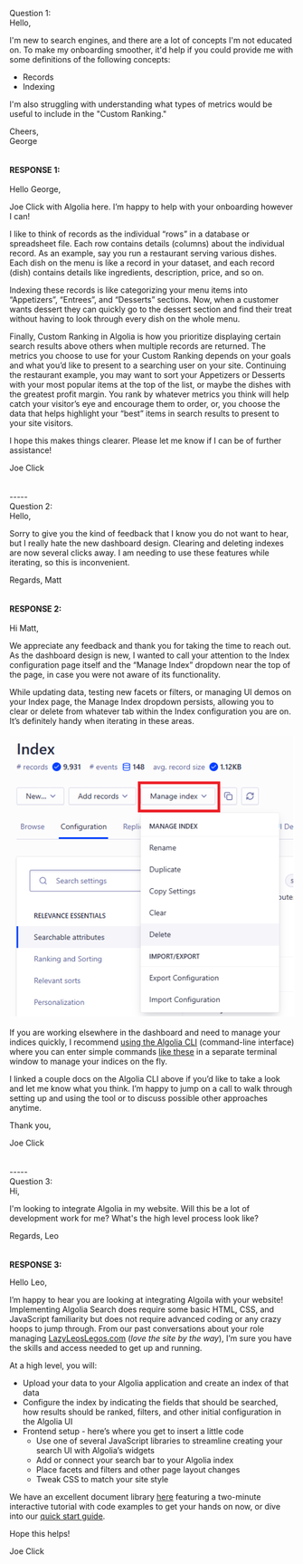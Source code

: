 Question 1:  
Hello,

I'm new to search engines, and there are a lot of concepts I'm not educated on. To make my onboarding smoother, it'd help if you could provide me with some definitions of the following concepts:

- Records
- Indexing

I'm also struggling with understanding what types of metrics would be useful to include in the "Custom Ranking."

Cheers,  
George
<br><br><br>
**RESPONSE 1:**<br><br>
Hello George,

Joe Click with Algolia here. I’m happy to help with your onboarding however I can!

I like to think of records as the individual “rows” in a database or spreadsheet file. Each row contains details (columns) about the individual record. As an example, say you run a restaurant serving various dishes. Each dish on the menu is like a record in your dataset, and each record (dish) contains details like ingredients, description, price, and so on.

Indexing these records is like categorizing your menu items into “Appetizers”, “Entrees”, and “Desserts” sections. Now, when a customer wants dessert they can quickly go to the dessert section and find their treat without having to look through every dish on the whole menu.

Finally, Custom Ranking in Algolia is how you prioritize displaying certain search results above others when multiple records are returned. The metrics you choose to use for your Custom Ranking depends on your goals and what you’d like to present to a searching user on your site. Continuing the restaurant example, you may want to sort your Appetizers or Desserts with your most popular items at the top of the list, or maybe the dishes with the greatest profit margin. You rank by whatever metrics you think will help catch your visitor’s eye and encourage them to order, or, you choose the data that helps highlight your “best” items in search results to present to your site visitors.

I hope this makes things clearer. Please let me know if I can be of further assistance!

Joe Click
<br><br><br>-----<br>
Question 2:  
Hello,

Sorry to give you the kind of feedback that I know you do not want to hear, but I really hate the new dashboard design. Clearing and deleting indexes are now several clicks away. I am needing to use these features while iterating, so this is inconvenient.

Regards,
Matt
<br><br><br>
**RESPONSE 2:**<br><br>
Hi Matt,

We appreciate any feedback and thank you for taking the time to reach out. As the dashboard design is new, I wanted to call your attention to the Index configuration page itself and the “Manage Index” dropdown near the top of the page, in case you were not aware of its functionality.

While updating data, testing new facets or filters, or managing UI demos on your Index page, the Manage Index dropdown persists, allowing you to clear or delete from whatever tab within the Index configuration you are on. It’s definitely handy when iterating in these areas.
<br><br>
![alt text](https://github.com/josephrclick/Algolia-Assignment/blob/main/etc/ManageIndexDropdown.png)
<br><br>
If you are working elsewhere in the dashboard and need to manage your indices quickly, I recommend [using the Algolia CLI](https://www.algolia.com/doc/tools/cli/get-started/overview/)  (command-line interface) where you can enter simple commands [like these](https://www.algolia.com/doc/guides/sending-and-managing-data/manage-indices-and-apps/manage-indices/how-to/delete-indices/#delete-indices-with-the-api) in a separate terminal window to manage your indices on the fly.

I linked a couple docs on the Algolia CLI above if you’d like to take a look and let me know what you think. I’m happy to jump on a call to walk through setting up and using the tool or to discuss possible other approaches anytime.

Thank you,

Joe Click
<br><br><br>-----<br>
Question 3:  
Hi,

I'm looking to integrate Algolia in my website. Will this be a lot of development work for me? What's the high level process look like?

Regards,
Leo
<br><br><br>
**RESPONSE 3:**

Hello Leo,

I’m happy to hear you are looking at integrating Algoila with your website! Implementing Algolia Search does require some basic HTML, CSS, and JavaScript familiarity but does not require advanced coding or any crazy hoops to jump through. From our past conversations about your role managing [LazyLeosLegos.com](https://youtu.be/8ybW48rKBME?si=zfjNJ6RjD1OxLmsz) (_love the site by the way_), I’m sure you have the skills and access needed to get up and running.

At a high level, you will:

- Upload your data to your Algolia application and create an index of that data
- Configure the index by indicating the fields that should be searched, how results should be ranked, filters, and other initial configuration in the Algolia UI
- Frontend setup - here’s where you get to insert a little code
  - Use one of several JavaScript libraries to streamline creating your search UI with Algolia’s widgets
  - Add or connect your search bar to your Algolia index
  - Place facets and filters and other page layout changes
  - Tweak CSS to match your site style

We have an excellent document library [here](https://www.algolia.com/doc/) featuring a two-minute interactive tutorial with code examples to get your hands on now, or dive into our [quick start guide](https://www.algolia.com/doc/guides/getting-started/quick-start/).

Hope this helps!

Joe Click
